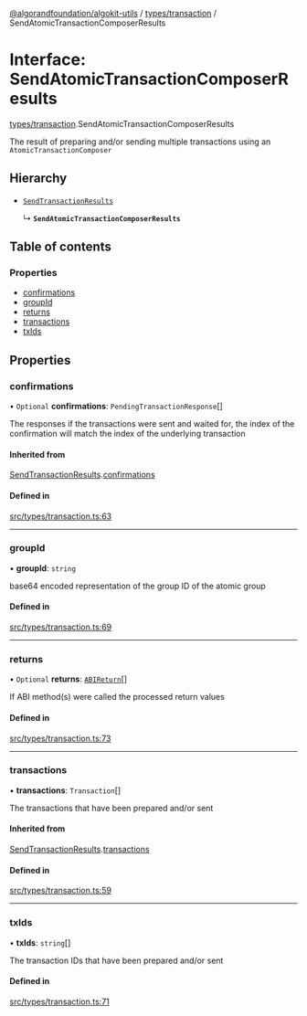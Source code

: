 [@algorandfoundation/algokit-utils](../README.md) / [types/transaction](../modules/types_transaction.md) / SendAtomicTransactionComposerResults

# Interface: SendAtomicTransactionComposerResults

[types/transaction](../modules/types_transaction.md).SendAtomicTransactionComposerResults

The result of preparing and/or sending multiple transactions using an `AtomicTransactionComposer`

## Hierarchy

- [`SendTransactionResults`](types_transaction.SendTransactionResults.md)

  ↳ **`SendAtomicTransactionComposerResults`**

## Table of contents

### Properties

- [confirmations](types_transaction.SendAtomicTransactionComposerResults.md#confirmations)
- [groupId](types_transaction.SendAtomicTransactionComposerResults.md#groupid)
- [returns](types_transaction.SendAtomicTransactionComposerResults.md#returns)
- [transactions](types_transaction.SendAtomicTransactionComposerResults.md#transactions)
- [txIds](types_transaction.SendAtomicTransactionComposerResults.md#txids)

## Properties

### confirmations

• `Optional` **confirmations**: `PendingTransactionResponse`[]

The responses if the transactions were sent and waited for,
the index of the confirmation will match the index of the underlying transaction

#### Inherited from

[SendTransactionResults](types_transaction.SendTransactionResults.md).[confirmations](types_transaction.SendTransactionResults.md#confirmations)

#### Defined in

[src/types/transaction.ts:63](https://github.com/algorandfoundation/algokit-utils-ts/blob/main/src/types/transaction.ts#L63)

___

### groupId

• **groupId**: `string`

base64 encoded representation of the group ID of the atomic group

#### Defined in

[src/types/transaction.ts:69](https://github.com/algorandfoundation/algokit-utils-ts/blob/main/src/types/transaction.ts#L69)

___

### returns

• `Optional` **returns**: [`ABIReturn`](../modules/types_app.md#abireturn)[]

If ABI method(s) were called the processed return values

#### Defined in

[src/types/transaction.ts:73](https://github.com/algorandfoundation/algokit-utils-ts/blob/main/src/types/transaction.ts#L73)

___

### transactions

• **transactions**: `Transaction`[]

The transactions that have been prepared and/or sent

#### Inherited from

[SendTransactionResults](types_transaction.SendTransactionResults.md).[transactions](types_transaction.SendTransactionResults.md#transactions)

#### Defined in

[src/types/transaction.ts:59](https://github.com/algorandfoundation/algokit-utils-ts/blob/main/src/types/transaction.ts#L59)

___

### txIds

• **txIds**: `string`[]

The transaction IDs that have been prepared and/or sent

#### Defined in

[src/types/transaction.ts:71](https://github.com/algorandfoundation/algokit-utils-ts/blob/main/src/types/transaction.ts#L71)

